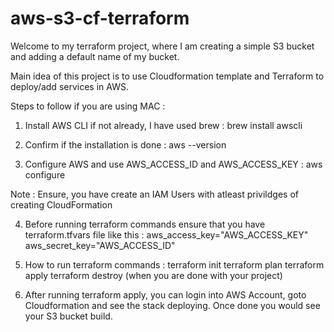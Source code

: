# aws-s3-cf-terraform

Welcome to my terraform project, where I am creating a simple S3 bucket and adding a default name of my bucket.

Main idea of this project is to use Cloudformation template and Terraform to deploy/add services in AWS.


Steps to follow if you are using MAC :

1. Install AWS CLI if not already, I have used brew :
    brew install awscli

2. Confirm if the installation is done :
    aws --version

3. Configure AWS and use AWS_ACCESS_ID and AWS_ACCESS_KEY :
    aws configure

Note : Ensure, you have create an IAM Users with atleast privildges of creating CloudFormation

4. Before running terraform commands ensure that you have terraform.tfvars file like this :
    aws_access_key="AWS_ACCESS_KEY"
    aws_secret_key="AWS_ACCESS_ID"


5. How to run terraform commands :
    terraform init
    terraform plan 
    terraform apply
    terraform destroy (when you are done with your project)

6. After running terraform apply, you can login into AWS Account, goto Cloudformation and see the stack deploying. Once done you would see your S3 bucket build. 